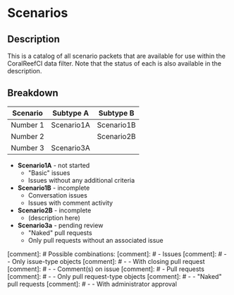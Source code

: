 # Scenarios

## Description

This is a catalog of all scenario packets that are available for use within
the CoralReefCI data filter. Note that the status of each is also available
in the description.

## Breakdown

| Scenario | Subtype A  | Subtype B  |
|----------|------------|------------|
| Number 1 | Scenario1A | Scenario1B |
| Number 2 |            | Scenario2B |
| Number 3 | Scenario3A |            |

- **Scenario1A** - not started
  - "Basic" issues
  - Issues without any additional criteria
- **Scenario1B** - incomplete
  - Conversation issues
  - Issues with comment activity
- **Scenario2B** - incomplete
  - (description here)
- **Scenario3a** - pending review
  - "Naked" pull requests
  - Only pull requests without an associated issue

[comment]: # Possible combinations:
[comment]: # - Issues
[comment]: # - - Only issue-type objects
[comment]: # - - With closing pull request
[comment]: # - - Comment(s) on issue
[comment]: # - Pull requests
[comment]: # - - Only pull request-type objects
[comment]: # - - "Naked" pull requests
[comment]: # - - With administrator approval
